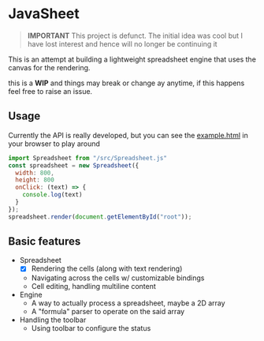 # JavaSheet

>**IMPORTANT**
>This project is defunct. The initial idea was cool but I have lost interest and hence will no longer be continuing it 

This is an attempt at building a lightweight spreadsheet engine that uses the canvas for the rendering.

this is a **WIP** and things may break or change ay anytime, if this happens feel free to raise an issue.

## Usage

Currently the API is really developed, but you can see the [example.html](./example.html) in your browser to play around

```javascript
import Spreadsheet from "/src/Spreadsheet.js"
const spreadsheet = new Spreadsheet({
  width: 800,
  height: 800
  onClick: (text) => {
    console.log(text)
  }
});
spreadsheet.render(document.getElementById("root"));
```

## Basic features

-  Spreadsheet 
    - [X] Rendering the cells (along with text rendering)
    - Navigating across the cells w/ customizable bindings 
    - Cell editing, handling multiline content
- Engine
  - A way to actually process a spreadsheet, maybe a 2D array
  - A "formula" parser to operate on the said array
-  Handling the toolbar
    - Using toolbar to configure the status
